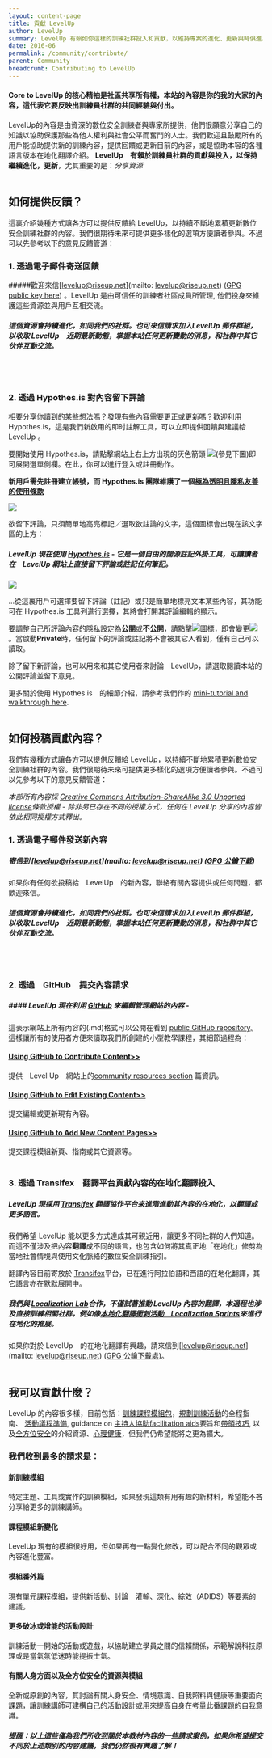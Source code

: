 ```yaml
---
layout: content-page
title: 貢獻 LevelUp
author: LevelUp
summary: LevelUp 有賴如你這樣的訓練社群投入和貢獻，以維持專案的進化、更新與時俱進。更重要的是，共享資源。歡迎與鼓勵所有使用者提供新的訓練內容、回饋和內容更新以及參與相關內容教材的在地化翻譯推廣。
date: 2016-06
permalink: /community/contribute/
parent: Community
breadcrumb: Contributing to LevelUp
---
```

#### Core to LevelUp 的核心精䄂是社區共享所有權，本站的內容是**你的我的大家的**內容，這代表它要反映出訓練員社群的共同經驗與付出。

LevelUp的內容是由資深的數位安全訓練者與專家所提供，他們很願意分享自己的知識以協助保護那些為他人權利與社會公平而奮鬥的人士。我們歡迎且鼓勵所有的用戶能協助提供新的訓練內容，提供回饋或更新目前的內容，或是協助本容的各種語言版本在地化翻譯介紹。 **LevelUp　有賴於訓練員社群的貢獻與投入，以保持繼續進化，更新**，尤其重要的是：*分享資源*
<br><br>


## 如何提供反饋？
這裏介紹幾種方式讓各方可以提供反饋給 LevelUp，以持續不斷地累積更新數位安全訓練社群的內容。我們很期待未來可提供更多樣化的選項方便讀者參與。不過可以先參考以下的意見反饋管道：

### 1. 透過電子郵件寄送回饋

#####歡迎來信[levelup@riseup.net](mailto: levelup@riseup.net) ([GPG public key here](http://pgp.mit.edu/pks/lookup?op=get&search=0x207BFB9591A638BE)) 。LevelUp 是由可信任的訓練者社區成員所管理, 他們投身來維護這些資源並與用戶互相交流。

##### 這個資源會持續進化，如同我們的社群。也可來信請求加入**LevelUp 郵件群組**，以收取 LevelUp　近期最新動態，掌握本站任何更新變動的消息，和社群中其它伙伴互動交流。
<br><br>

### 2. 透過 Hypothes.is 對內容留下評論
相要分享你讀到的某些想法嗎？發現有些內容需要更正或更新嗎？歡迎利用 Hypothes.is，這是我們新啟用的即时註解工具，可以立即提供回饋與建議給 LevelUp 。

要開始使用 Hypothes.is，請點擊網站上右上方出現的灰色箭頭 <img src="/level-up/assets/images/hypothesis-bar-arrow.PNG">(參見下圖)即可展開選單側欄。在此，你可以進行登入或註冊動作。

**新用戶需先註冊建立帳號，而 Hypothes.is 團隊維護了一個[極為透明且隱私友善的使用條款](https://hypothes.is/terms-of-service/)**

<img src="/level-up/assets/images/hypothesis-toolbar.PNG">

欲留下評論，只須簡單地高亮標記／選取欲註論的文字，這個圖標會出現在該文字區的上方：

##### LevelUp 現在使用 [Hypothes.is](https://hypothes.is/) - 它是一個自由的開源註記外掛工具，可讓讀者在　LevelUp 網站上直接留下評論或註記任何筆記。 
<img src="/level-up/assets/images/hypothesis-annotate-highlight.PNG">

...從這裏用戶可選擇要留下評論（註記）或只是簡單地標亮文本某些內容，其功能可在 Hypothes.is  工具列進行選擇，其將會打開其評論編輯的顯示。

要調整自己所評論內容的隱私設定為**公開**或**不公開**，請點擊<img src="/level-up/assets/images/hypothesis-eye-sm.PNG">圖標，即會變更<img src="/level-up/assets/images/hypothesis-eye-sm-pvt.PNG">。當啟動**Private**時，任何留下的評論或註記將不會被其它人看到，僅有自己可以讀取。

除了留下新評論，也可以用來和其它使用者來討論　LevelUp，請選取閱讀本站的公開評論並留下意見。　

更多關於使用 Hypothes.is　的細節介紹，請參考我們作的 [mini-tutorial and walkthrough here](https://github.com/levelupcc/level-up/wiki/How-to-Use-Hypothesis#how-do-you-use-it).
<br><br>

## 如何投稿貢獻內容？
我們有幾種方式讓各方可以提供反饋給 LevelUp，以持續不斷地累積更新數位安全訓練社群的內容。我們很期待未來可提供更多樣化的選項方便讀者參與。不過可以先參考以下的意見反饋管道：

*本部所有內容採 [Creative Commons Attribution-ShareAlike 3.0 Unported license](https://creativecommons.org/licenses/by-sa/3.0/)條款授權 - 除非另已存在不同的授權方式，任何在 LevelUp 分享的內容皆依此相同授權方式釋出。*

### 1. 透過電子郵件發送新內容

##### 寄信到 [levelup@riseup.net](mailto: levelup@riseup.net) ([GPG 公鑰下載](http://pgp.mit.edu/pks/lookup?op=get&search=0x207BFB9591A638BE))
如果你有任何欲投稿給　LevelUp　的新內容，聯絡有關內容提供或任何問題，都歡迎來信。

##### 這個資源會持續進化，如同我們的社群。也可來信請求加入**LevelUp 郵件群組**，以收取 LevelUp　近期最新動態，掌握本站任何更新變動的消息，和社群中其它伙伴互動交流。
<br><br>

### 2. 透過　GitHub　提交內容請求

##### #### LevelUp 現在利用 [GitHub](https://github.com/levelupcc)  來編輯管理網站的內容 - 

這表示網站上所有內容的(.md)格式可以公開在看到 [public GitHub repository](https://github.com/levelupcc)。這樣讓所有的使用者方便來讀取我們所創建的小型教學課程，其細節過程為：

#### [Using GitHub to Contribute Content>>](https://github.com/the-engine-room/level-up/wiki/How-to-Add-Content#adding-a-new-community-resource)
提供　Level Up　網站上的[community resources section](https://levelupcc.github.io/level-up/community/community-resources-and-tools/) 篇資訊。

#### [Using GitHub to Edit Existing Content>>](https://github.com/the-engine-room/level-up/wiki/How-to-Edit-Content)
提交編輯或更新現有內容。

#### [Using GitHub to Add New Content Pages>>](https://github.com/the-engine-room/level-up/wiki/How-to-Add-Content#adding-a-new-page)
提交課程模組新頁、指南或其它資源等。
<br><br>

### 3. 透過 Transifex　翻譯平台貢獻內容的在地化翻譯投入

##### LevelUp 現採用 [Transifex](https://www.transifex.com/otf/level-up-website/) 翻譯協作平台來進階進動其內容的在地化，以翻譯成更多語言。

我們希望 LevelUp 能以更多方式達成其可親近用，讓更多不同社群的人們知道。而這不僅涉及把內容**翻譯**成不同的語言，也包含如何將其真正地「在地化」修剪為當地社會情境與使用文化脈絡的數位安全訓練指引。

翻譯內容目前寄放於 [Transifex](https://www.transifex.com/otf/level-up-website/)平台，已在進行阿拉伯語和西語的在地化翻譯，其它語言亦在默默展開中。

##### 我們與 [Localization Lab](http://www.localizationlab.org/)合作，不僅試著推動 LevelUp 內容的翻譯，本過程也涉及直接訓練相關社群，例如像[本地化翻譯衝刺活動　Localization Sprints](http://www.localizationlab.org/2016-localization-summit-and-sprint-summary)來進行在地化的推展。

如果你對於 LevelUp　的在地化翻譯有興趣，請來信到[levelup@riseup.net](mailto: levelup@riseup.net) ([GPG 公鑰下戴處](http://pgp.mit.edu/pks/lookup?op=get&search=0x207BFB9591A638BE))。
<br><br>

## 我可以貢獻什麼？
LevelUp 的內容很多樣，目前包括：[訓練課程模組包](/level-up/curriculum/)，[規劃訓練活動](/level-up/before-an-event/planning-your-training-event/)的全程指南、 [活動議程準備](/level-up/before-an-event/planning-your-event-agenda/), guidance on [主持人協助facilitation aids](/level-up/you-the-trainer/ice-breakers-and-energizers/)要旨和[帶領技巧](/level-up/you-the-trainer/be-a-better-trainer/), 以及[全方位安全](/level-up/before-an-event/creating-safe-spaces/)的介紹資源、[心理健康](/level-up/before-an-event/psychosocial-underpinnings-of-security-training/)，但我們仍希望能將之更為擴大。

### 我們收到最多的請求是：

#### 新訓練模組
特定主題、工具或實作的訓練模組，如果發現這類有用有趣的新材料，希望能不吝分享給更多的訓練講師。

#### 課程模組新變化
LevelUp 現有的模組很好用，但如果再有一點變化修改，可以配合不同的觀眾或內容進化豐富。

#### 模組番外篇
現有單元課程模組，提供新活動、討論　灌輸、深化、綜效（ADIDS）等要素的建議。

#### 更多破冰或增能的活動設計
訓練活動一開始的活動或遊戲，以協助建立學員之間的信賴關係，示範解說科技原理或是當氣氛低迷時能提振士氣。

#### 有關人身方面以及全方位安全的資源與模組
全新或原創的內容，其討論有關人身安全、情境意識、自我照料與健康等重要面向課題，讓訓練講師可建構自己的活動設計或用來提高自身在考量此番課題的自我意識。　

##### *提醒：以上這些僅為我們所收到關於本教材內容的一些請求案例，如果你希望提交不同於上述類別的內容建議，我們仍然很有興趣了解！*
<br><br>
